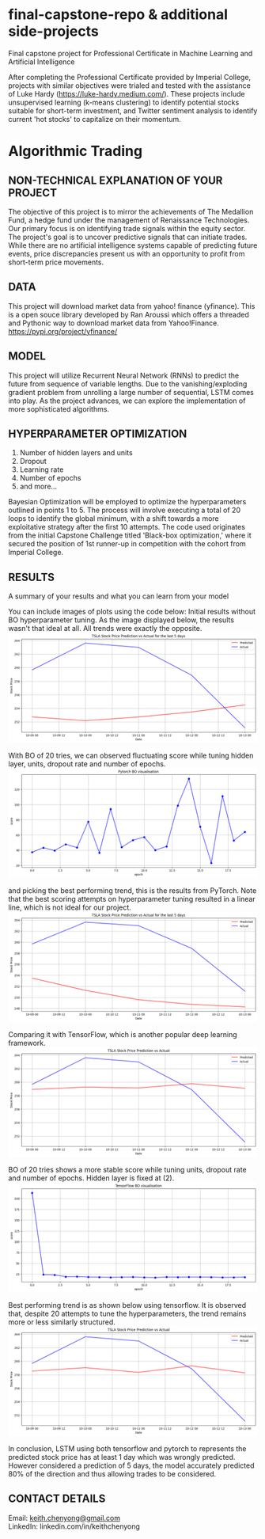 # final-capstone-repo & additional side-projects
Final capstone project for Professional Certificate in Machine Learning and Artificial Intelligence

After completing the Professional Certificate provided by Imperial College, projects with similar objectives were trialed and tested with the assistance of Luke Hardy (https://luke-hardy.medium.com/). These projects include unsupervised learning (k-means clustering) to identify potential stocks suitable for short-term investment, and Twitter sentiment analysis to identify current 'hot stocks' to capitalize on their momentum.


# Algorithmic Trading


## NON-TECHNICAL EXPLANATION OF YOUR PROJECT
The objective of this project is to mirror the achievements of The Medallion Fund, a hedge fund under the management of Renaissance Technologies. Our primary focus is on identifying trade signals within the equity sector. The project's goal is to uncover predictive signals that can initiate trades. While there are no artificial intelligence systems capable of predicting future events, price discrepancies present us with an opportunity to profit from short-term price movements.


## DATA
This project will download market data from yahoo! finance (yfinance). This is a open souce library developed by Ran Aroussi which offers a threaded and Pythonic way to download market data from Yahoo!Finance. 
https://pypi.org/project/yfinance/


## MODEL 
This project will utilize Recurrent Neural Network (RNNs) to predict the future from sequence of variable lengths. Due to the vanishing/exploding gradient problem from unrolling a large number of sequential, LSTM comes into play. As the project advances, we can explore the implementation of more sophisticated algorithms. 


## HYPERPARAMETER OPTIMIZATION
1.	Number of hidden layers and units
2.	Dropout
3.	Learning rate
4.	Number of epochs
5.	and more...

Bayesian Optimization will be employed to optimize the hyperparameters outlined in points 1 to 5. The process will involve executing a total of 20 loops to identify the global minimum, with a shift towards a more exploitative strategy after the first 10 attempts. The code used originates from the initial Capstone Challenge titled 'Black-box optimization,' where it secured the position of 1st runner-up in competition with the cohort from Imperial College.


## RESULTS
A summary of your results and what you can learn from your model 

You can include images of plots using the code below:
Initial results without BO hyperparameter tuning. As the image displayed below, the results wasn't that ideal at all. All trends were exactly the opposite. 
![initial pytorch](./images/90days_initial_pytorch.png)

With BO of 20 tries, we can observed fluctuating score while tuning hidden layer, units, dropout rate and number of epochs. 
![all score pytorch](./images/90days_score_pytorch.png)

and picking the best performing trend, this is the results from PyTorch. Note that the best scoring attempts on hyperparameter tuning resulted in a linear line, which is not ideal for our project.
![Best trending pytorch](./images/90days_best_trend_pytorch.png)

Comparing it with TensorFlow, which is another popular deep learning framework. 
![initial tensorflow](./images/90days_initial_tensorflow.png)

BO of 20 tries shows a more stable score while tuning units, dropout rate and number of epochs. Hidden layer is fixed at (2).
![all score pytorch](./images/90days_score_tensorflow.png)

Best performing trend is as shown below using tensorflow. It is observed that, despite 20 attempts to tune the hyperparameters, the trend remains more or less similarly structured.
![Best trending tensorflow](./images/90days_best_trend_tensorflow.png)

In conclusion, LSTM using both tensorflow and pytorch to represents the predicted stock price has at least 1 day which was wrongly predicted. However considered a prediction of 5 days, the model accurately predicted 80% of the direction and thus allowing trades to be considered.


## CONTACT DETAILS
Email:     keith.chenyong@gmail.com <br>
LinkedIn:  linkedin.com/in/keithchenyong
